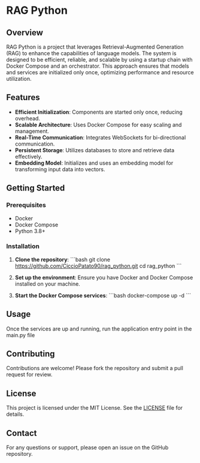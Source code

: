 
# RAG Python

## Overview

RAG Python is a project that leverages Retrieval-Augmented Generation (RAG) to enhance the capabilities of language models. The system is designed to be efficient, reliable, and scalable by using a startup chain with Docker Compose and an orchestrator. This approach ensures that models and services are initialized only once, optimizing performance and resource utilization.

## Features

- **Efficient Initialization**: Components are started only once, reducing overhead.
- **Scalable Architecture**: Uses Docker Compose for easy scaling and management.
- **Real-Time Communication**: Integrates WebSockets for bi-directional communication.
- **Persistent Storage**: Utilizes databases to store and retrieve data effectively.
- **Embedding Model**: Initializes and uses an embedding model for transforming input data into vectors.

## Getting Started

### Prerequisites

- Docker
- Docker Compose
- Python 3.8+

### Installation

1. **Clone the repository**:
   \`\`\`bash
   git clone https://github.com/CiccioPatato90/rag_python.git
   cd rag_python
   \`\`\`

2. **Set up the environment**:
   Ensure you have Docker and Docker Compose installed on your machine.

3. **Start the Docker Compose services**:
   \`\`\`bash
   docker-compose up -d
   \`\`\`

## Usage

Once the services are up and running, run the application entry point in the main.py file

## Contributing

Contributions are welcome! Please fork the repository and submit a pull request for review.

## License

This project is licensed under the MIT License. See the [LICENSE](LICENSE) file for details.

## Contact

For any questions or support, please open an issue on the GitHub repository.

